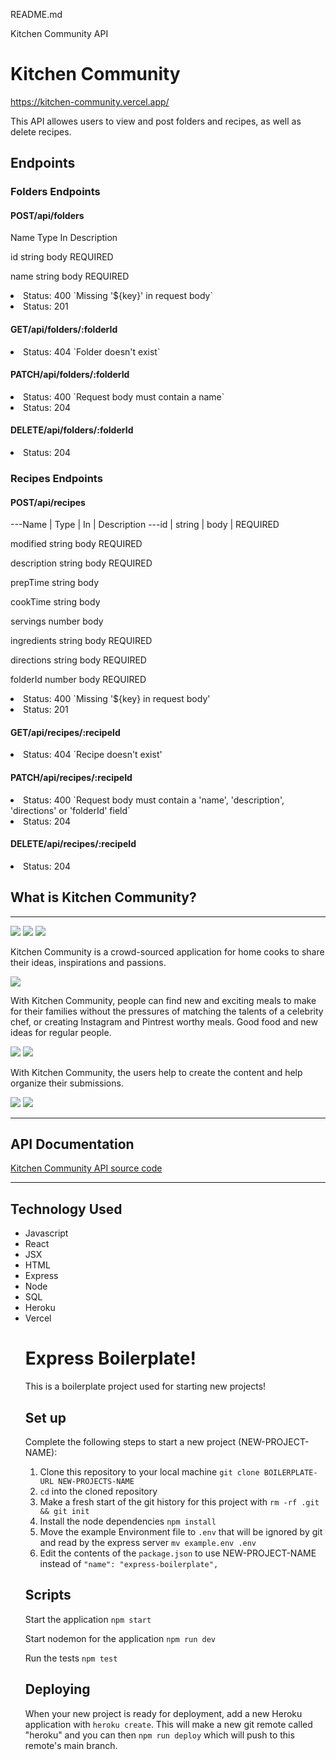 README.md

Kitchen Community API

# Kitchen Community
https://kitchen-community.vercel.app/

This API allowes users to view and post folders and recipes, as well as delete recipes.

## Endpoints

### Folders Endpoints
#### POST/api/folders
<p>Name        Type        In      Description
<p>id          string      body    REQUIRED
<p>name        string      body    REQUIRED

<li>Status: 400 `Missing '${key}' in request body`</li>
<li>Status: 201</li>

#### GET/api/folders/:folderId
<li>Status: 404 `Folder doesn't exist`</li>

#### PATCH/api/folders/:folderId
<li>Status: 400 `Request body must contain a name`</li>
<li>Status: 204</li>

#### DELETE/api/folders/:folderId
<li>Status: 204

### Recipes Endpoints
#### POST/api/recipes
---Name | Type | In | Description
---id | string | body | REQUIRED
<p>modified        string      body    REQUIRED
<p>description     string      body    REQUIRED
<p>prepTime        string      body
<p>cookTime        string      body
<p>servings        number      body
<p>ingredients     string      body    REQUIRED
<p>directions      string      body    REQUIRED
<p>folderId        number      body    REQUIRED

<li>Status: 400 `Missing '${key} in request body'</li>
<li>Status: 201</li>

#### GET/api/recipes/:recipeId
<li>Status: 404 `Recipe doesn't exist'</li>

#### PATCH/api/recipes/:recipeId
<li>Status: 400 `Request body must contain a 'name', 'description', 'directions' or 'folderId' field`</li>
<li>Status: 204</li>

#### DELETE/api/recipes/:recipeId
<li>Status: 204

## What is Kitchen Community?
<hr />
<img src = 'https://github.com/BsgauthierWebDev/kitchen-community/blob/master/images/screenshot%20-%20home-page-1.jpg'>

<img src = 'https://github.com/BsgauthierWebDev/kitchen-community/blob/master/images/screenshot%20-%20home-page-2.jpg'>

<img src = 'https://github.com/BsgauthierWebDev/kitchen-community/blob/master/images/screenshot%20-%20home-page-3.jpg'>

Kitchen Community is a crowd-sourced application for home cooks to share their ideas, inspirations and passions.

<img src = 'https://github.com/BsgauthierWebDev/kitchen-community/blob/master/images/screenshot%20-%20about-us.jpg'>

With Kitchen Community, people can find new and exciting meals to make for their families without the pressures of matching the talents of a celebrity chef, or creating Instagram and Pintrest worthy meals. Good food and new ideas for regular people.

<img src = 'https://github.com/BsgauthierWebDev/kitchen-community/blob/master/images/screenshot%20-%20recipe.jpg'>

<img src = 'https://github.com/BsgauthierWebDev/kitchen-community/blob/master/images/screenshot%20-%20recipe.jpg'>

With Kitchen Community, the users help to create the content and help organize their submissions.

<img src = 'https://github.com/BsgauthierWebDev/kitchen-community/blob/master/images/screenshot%20-%20add-recipe.jpg'>

<img src = 'https://github.com/BsgauthierWebDev/kitchen-community/blob/master/images/screenshot%20-%20add-folder.jpg'>

<hr>

## API Documentation
<a href = 'https://github.com/BsgauthierWebDev/kitchen-community-server'>Kitchen Community API source code</a>

<hr>

## Technology Used
<ul>
    <li>Javascript</li>
    <li>React</li>
    <li>JSX</li>
    <li>HTML</li>
    <li>Express</li>
    <li>Node</li>
    <li>SQL</li>
    <li>Heroku</li>
    <li>Vercel</li>

# Express Boilerplate!

This is a boilerplate project used for starting new projects!

## Set up

Complete the following steps to start a new project (NEW-PROJECT-NAME):

1. Clone this repository to your local machine `git clone BOILERPLATE-URL NEW-PROJECTS-NAME`
2. `cd` into the cloned repository
3. Make a fresh start of the git history for this project with `rm -rf .git && git init`
4. Install the node dependencies `npm install`
5. Move the example Environment file to `.env` that will be ignored by git and read by the express server `mv example.env .env`
6. Edit the contents of the `package.json` to use NEW-PROJECT-NAME instead of `"name": "express-boilerplate",`

## Scripts

Start the application `npm start`

Start nodemon for the application `npm run dev`

Run the tests `npm test`

## Deploying

When your new project is ready for deployment, add a new Heroku application with `heroku create`. This will make a new git remote called "heroku" and you can then `npm run deploy` which will push to this remote's main branch.